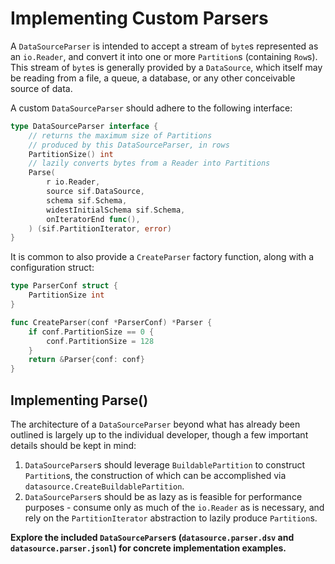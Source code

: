 # Implementing Custom Parsers

A `DataSourceParser` is intended to accept a stream of `byte`s represented as an `io.Reader`, and convert it into one or more `Partition`s (containing `Row`s). This stream of `byte`s is generally provided by a `DataSource`, which itself may be reading from a file, a queue, a database, or any other conceivable source of data.

A custom `DataSourceParser` should adhere to the following interface:

```go
type DataSourceParser interface {
	// returns the maximum size of Partitions
	// produced by this DataSourceParser, in rows
	PartitionSize() int
	// lazily converts bytes from a Reader into Partitions
	Parse(
		r io.Reader,
		source sif.DataSource,
		schema sif.Schema,
		widestInitialSchema sif.Schema,
		onIteratorEnd func(),
	) (sif.PartitionIterator, error)
}
```

It is common to also provide a `CreateParser` factory function, along with a configuration struct:

```go
type ParserConf struct {
	PartitionSize int
}

func CreateParser(conf *ParserConf) *Parser {
	if conf.PartitionSize == 0 {
		conf.PartitionSize = 128
	}
	return &Parser{conf: conf}
}
```

## Implementing Parse()

The architecture of a `DataSourceParser` beyond what has already been outlined is largely up to the individual developer, though a few important details should be kept in mind:

1. `DataSourceParser`s should leverage `BuildablePartition` to construct `Partition`s, the construction of which can be accomplished via `datasource.CreateBuildablePartition`.
1. `DataSourceParser`s should be as lazy as is feasible for performance purposes - consume only as much of the `io.Reader` as is necessary, and rely on the `PartitionIterator` abstraction to lazily produce `Partition`s.

**Explore the included `DataSourceParser`s (`datasource.parser.dsv` and `datasource.parser.jsonl`) for concrete implementation examples.**
